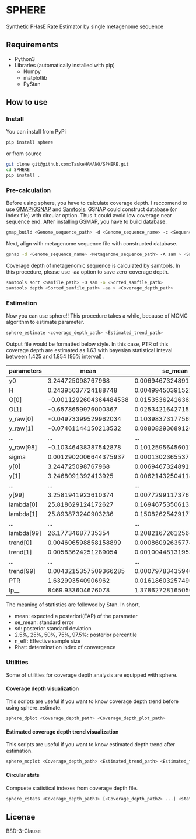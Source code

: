 # SPHERE
Synthetic PHasE Rate Estimator by single metagenome sequence

## Requirements

* Python3
* Libraries (automatically installed with pip)
    * Numpy
    * matplotlib
    * PyStan

## How to use

### Install

You can install from PyPi

```bash
pip install sphere
```

or from source

```bash
git clone git@github.com:TaskeHAMANO/SPHERE.git
cd SPHERE
pip install .
```

### Pre-calculation

Before using sphere, you have to calculate coverage depth. I reccomend to use [GMAP/GSNAP](http://research-pub.gene.com/gmap/) and [Samtools](http://samtools.sourceforge.net). GSNAP could construct database (or index file) with circular option. Thus it could avoid low coverage near sequence end. After installing GSMAP, you have to build database.

```bash
gmap_build <Genome_sequence_path> -d <Genome_sequence_name> -c <Sequence_name_in_FASTA>
```

Next, align with metagenome sequence file with constructed database.

```bash
gsnap -d <Genome_sequence_name> <Metagenome_sequence_path> -A sam > <Samfile_path>
```

Coverage depth of metagenomic sequence is calculated by samtools. In this procedure, please use -aa option to save zero-coverage depth.

```bash
samtools sort <Samfile_path> -O sam -o <Sorted_samfile_path>
samtools depth <Sorted_samfile_path> -aa > <Coverage_depth_path>
```

### Estimation

Now you can use sphere!! This procedure takes a while, because of MCMC algorithm to estimate parameter.

```bash
sphere_estimate <coverage_depth_path> <Estimated_trend_path>
```

Output file would be formatted below style. In this case, PTR of this coverage depth are estimated as 1.63 with bayesian statistical inteval between 1.425 and 1.854 (95% interval) .

|parameters  | mean                   | se_mean                | sd                     | 2.5%                  | 25%                    | 50%                   | 75%                   | 97.5%               | n_eff| Rhat               | 
|------------|------------------------|------------------------|-----------------------|------------------------|-----------------------|-----------------------|-----------------------|----------------------|------|--------------------|
| y0         | 3.244725098767968      | 0.006946732489113307   | 0.06213346426865469   | 3.0817000534826366     | 3.205858122802362     | 3.249033071864881     | 3.296072440168734     | 3.3377861620809997   | 80.0 | 1.0223190057218234 |
| H          | 0.24395037724188748    | 0.00499450391522601    | 0.0356678922466636    | 0.1772370926811655     | 0.21754851275869802   | 0.24244564021620219   | 0.2698540281492474    | 0.30863477786893434  | 51.0 | 0.9918079063711883 |
| O[0]       | -0.0011292604364484538 | 0.015353624163629178   | 0.1373269893234328    | -0.2489190543412273    | -0.09195473632772605  | 0.00757701632451746   | 0.039094325352131885  | 0.309186272958315    | 80.0 | 0.9878109064054629 |
| O[1]       | -0.6578659976000367    | 0.025342164271510138   | 0.22666720803225243   | -0.9793191816757578    | -0.8306432484045103   | -0.7165325865978199   | -0.50546867319251     | -0.14570802682271736 | 80.0 | 0.9977499893773343 |
| y_raw[0]   | -0.04973399529962034   | 0.10398373177565443    | 0.9300587712178728    | -1.5033498740286158    | -0.9060951825723899   | -0.05411914172013754  | 0.6786712750656294    | 1.5020645285562204   | 80.0 | 1.000081375104273  |
| y_raw[1]   | -0.07461144150213532   | 0.08808293689126122    | 0.7878377381867364    | -1.3919123719143867    | -0.6843507627278305   | -0.06969953035230658  | 0.5466277688425799    | 1.37840622901814     | 80.0 | 0.9900508018100893 |
| ...         | ...                   | ...                    | ...                   | ...                    | ...                   | ...                   | ...                   | ...                  | ...  | ...                |
| y_raw[98]  | -0.10346438387542878   | 0.10125956456017199    | 0.9056930789142926    | -1.546088807723561     | -0.8757685698290372   | -0.11118357874367135  | 0.6153171470693455    | 1.483589846960696    | 80.0 | 1.005083970191178  |
| sigma      | 0.0012902006644375937  | 0.00013023655377049747 | 0.0011648711495445556 | 0.00011198025013377596 | 0.0004905216686313984 | 0.0010456322638122395 | 0.0017293227189403542 | 0.005062722429171181 | 80.0 | 0.9922610203471293 |
| y[0]       | 3.244725098767968      | 0.006946732489113307   | 0.06213346426865469   | 3.0817000534826366     | 3.205858122802362     | 3.249033071864881     | 3.296072440168734     | 3.3377861620809997   | 80.0 | 1.0223190057218234 |
| y[1]       | 3.2468091392413925     | 0.006214325041184842   | 0.05558261290547395   | 3.1128481684614786     | 3.2063177468367687    | 3.2477906740897935    | 3.2905554424430252    | 3.3375675787452277   | 80.0 | 1.0110511376995404 |
| ...         | ...                   | ...                    | ...                   | ...                    | ...                   | ...                   | ...                   | ...                  | ...  | ...                |
| y[99]      | 3.2581941923610374     | 0.007729911737674452   | 0.06913843242205439   | 3.129115053720513      | 3.2121303691394827    | 3.263031313073877     | 3.3004034980324755    | 3.4274739491460435   | 80.0 | 0.9960699243068882 |
| lambda[0]  | 25.818629124172627     | 0.16946753506131154    | 1.5157637135056865    | 21.85011058426157      | 24.73317694070498     | 25.845461848552574    | 27.043541356686266    | 28.18263691879644    | 80.0 | 1.0231601413023468 |
| lambda[1]  | 25.893873240903236     | 0.1508262542917771     | 1.349031029552332     | 22.796712535204318     | 24.8414244264876      | 25.888146958469406    | 26.90625921190773     | 28.200693313933595   | 80.0 | 1.0116704036496502 |
| ...         | ...                   | ...                    | ...                   | ...                    | ...                   | ...                   | ...                   | ...                  | ...  | ...                |
| lambda[99] | 26.17734687735354      | 0.2082167261256452     | 1.8623470146775964    | 23.000017590003985     | 25.057820884156886    | 26.17378629712919     | 27.131612646813274    | 31.12039559041608    | 80.0 | 0.9928753717326023 |
| trend[0]   | 0.004606598858158899   | 0.0008609263577451374  | 0.007203026693149317  | 8.521470759110584e-08  | 0.0005613857162643589 | 0.0014160494018129817 | 0.004936060220532905  | 0.027574102209376568 | 70.0 | 0.9937817183956141 |
| trend[1]   | 0.00583624251289054    | 0.0010044813195353032  | 0.00875686512505755   | 5.162537537107799e-07  | 0.0003454625674718021 | 0.0028125665839377717 | 0.008022150851201396  | 0.0349812261251125   | 76.0 | 0.9913141112566377 |
| ...         | ...                   | ...                    | ...                   | ...                    | ...                   | ...                   | ...                   | ...                  | ...  | ...                |
| trend[99]  | 0.0043215357509366285  | 0.0007978343594683739  | 0.006579110671670231  | 1.322368573454064e-05  | 0.0003434176292956229 | 0.0019790597622193346 | 0.004873902081611361  | 0.024203626700653864 | 68.0 | 0.996006881434185  |
| PTR        | 1.632993540906962      | 0.016186032574963205   | 0.11671914079072053   | 1.425447724623758      | 1.545113376998368     | 1.623998812328479     | 1.7155060855486712    | 1.853910233599092    | 52.0 | 0.9912525097489538 |
| lp__       | 8469.933604676078      | 1.3786272816505014     | 8.609524614444807     | 8455.086062908038      | 8463.807336344065     | 8468.900823716858     | 8476.378901528202     | 8487.448595590806    | 39.0 | 1.0150201166275272 |

The meaning of statistics are followed by Stan. In short,

* mean: expected a posteriori(EAP) of the parameter
* se_mean: standard error
* sd: posterior standard deviation
* 2.5%, 25%, 50%, 75%, 97.5%: posterior percentile
* n_eff: Effective sample size
* Rhat: determination index of convergence

### Utilities

Some of utilities for coverage depth analysis are equipped with sphere.

#### Coverage depth visualization

This scripts are useful if you want to know coverage depth trend before using sphere_estimate.

```bash
sphere_dplot <Coverage_depth_path> <Coverage_depth_plot_path>
```

#### Estimated coverage depth trend visualization

This scripts are useful if you want to know estimated depth trend after estimation.


```bash
sphere_mcplot <Coverage_depth_path> <Estimated_trend_path> <Estimated_trend_plot_path>
```

#### Circular stats

Compuete statistical indexes from coverage depth file.

```bash
sphere_cstats <Coverage_depth_path1> [<Coverage_depth_path2> ...] <stats_path>
```

## License

BSD-3-Clause
